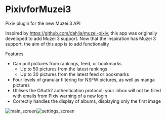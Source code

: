 # PixivforMuzei3
Pixiv plugin for the new Muzei 3 API

Inspired by https://github.com/dahlia/muzei-pixiv, this app was originally developed to add Muzei 3 support. Now that the inspiration has Muzei 3 support, the aim of this app is to add functionality

Features
  - Can pull pictures from rankings, feed, or bookmarks
    - Up to 50 pictures from the latest rankings
    - Up to 30 pictures from the latest feed or bookmarks
  - Four levels of granular filtering for NSFW pictures, as well as manga pictures
  - Utilises the OAuth2 authentication protocol; your inbox will not be filled with emails from Pixiv warning of a new login
  - Correctly handles the display of albums, displaying only the first image

![main_screen](https://github.com/yellowbluesky/PixivforMuzei3/blob/master/artwork/main.png)![settings_screen](https://github.com/yellowbluesky/PixivforMuzei3/blob/master/artwork/settings.png)

